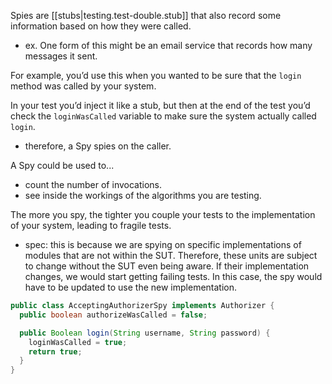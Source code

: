 Spies are [[stubs|testing.test-double.stub]] that also record some information based on how they were called.
- ex. One form of this might be an email service that records how many messages it sent.

For example, you’d use this when you wanted to be sure that the `login` method was called by your system.

In your test you’d inject it like a stub, but then at the end of the test you’d check the `loginWasCalled` variable to make sure the system actually called `login`.
- therefore, a Spy spies on the caller.

A Spy could be used to...
- count the number of invocations.
- see inside the workings of the algorithms you are testing.

The more you spy, the tighter you couple your tests to the implementation of your system, leading to fragile tests.
- spec: this is because we are spying on specific implementations of modules that are not within the SUT. Therefore, these units are subject to change without the SUT even being aware. If their implementation changes, we would start getting failing tests. In this case, the spy would have to be updated to use the new implementation.

```java
public class AcceptingAuthorizerSpy implements Authorizer {
  public boolean authorizeWasCalled = false;

  public Boolean login(String username, String password) {
	loginWasCalled = true;
	return true;
  }
}
```

